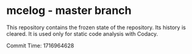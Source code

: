 # mcelog - master branch

This repository contains the frozen state of the repository.
Its history is cleared. It is used only for static code
analysis with Codacy.

Commit Time: 1716964628